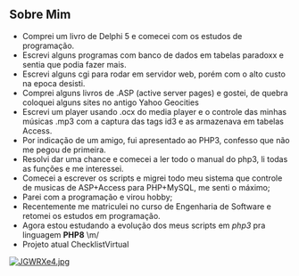 ## Sobre Mim ##
- Comprei um livro de Delphi 5 e comecei com os estudos de programação.
- Escrevi alguns programas com banco de dados em tabelas paradoxx e sentia que podia fazer mais.
- Escrevi alguns cgi para rodar em servidor web, porém com o alto custo na epoca desisti.
- Comprei alguns livros de .ASP (active server pages) e gostei, de quebra coloquei alguns sites no antigo Yahoo Geocities
- Escrevi um player usando .ocx do media player e o controle das minhas músicas .mp3 com a captura das tags id3 e as armazenava em tabelas Access.
- Por indicação de um amigo, fui apresentado ao PHP3, confesso que não me pegou de primeira.
- Resolvi dar uma chance e comecei a ler todo o manual do php3, li todas as funções e me interessei.
- Comecei a escrever os scripts e migrei todo meu sistema que controle de musicas de ASP+Access para PHP+MySQL, me senti o máximo;
- Parei com a programação e virou hobby;
- Recentemente me matriculei no curso de Engenharia de Software e retomei os estudos em programação.
- Agora estou estudando a evolução dos meus scripts em *php3* pra linguagem **PHP8** \m/
- Projeto atual ChecklistVirtual


[![JGWRXe4.jpg](https://iili.io/JGWRXe4.jpg)](https://freeimage.host/)
